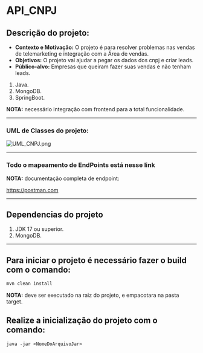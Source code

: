 # API_CNPJ
## Descrição do projeto:


* **Contexto e Motivação:** O projeto é para resolver problemas nas vendas de telemarketing e integração com a Área de vendas.
* **Objetivos:** O projeto vai ajudar a pegar os dados dos cnpj e criar leads.
* **Público-alvo:** Empresas que queiram fazer suas vendas e não tenham leads.
1. Java.
2. MongoDB.
3. SpringBoot.

**NOTA:** necessário integração com frontend para a total funcionalidade.

___

### UML de Classes do projeto:

![UML_CNPJ.png](./public/UML_CNPJ.png)

---

### Todo o mapeamento de EndPoints está nesse link


**NOTA:**
documentação completa de endpoint:

https://postman.com
___

## Dependencias do projeto
1. JDK 17 ou superior.
2. MongoDB.
___

## Para iniciar o projeto é necessário fazer o build com o comando:

```sh
mvn clean install
```

**NOTA:** deve ser executado na raiz do projeto, e empacotara na pasta target.

## Realize a inicialização do projeto com o comando:

```shell
java -jar <NomeDoArquivoJar>
```
